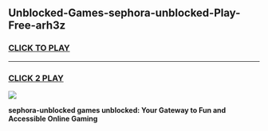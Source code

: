 
## Unblocked-Games-sephora-unblocked-Play-Free-arh3z
<h3>
<a href="https://premium76.site?title=sephora-unblocked&ref=23A">CLICK TO PLAY</a></h3>
<hr>

<h3>
<a href="https://premium76.site?title=sephora-unblocked&ref=23A">CLICK 2 PLAY</a>
  
</h3>

<a href="https://premium76.site?title=sephora-unblocked&ref=23A"><img src="https://clearcache.store/games.png"></a>


**sephora-unblocked games unblocked: Your Gateway to Fun and Accessible Online Gaming**
